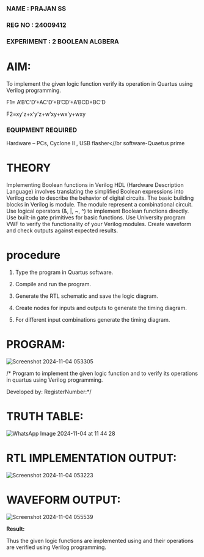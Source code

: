 ### NAME : PRAJAN SS
### REG NO : 24009412
### EXPERIMENT : 2 BOOLEAN ALGBERA

# AIM:

To implement the given logic function verify its operation in Quartus using Verilog programming.

F1= A’B’C’D’+AC’D’+B’CD’+A’BCD+BC’D 

F2=xy’z+x’y’z+w’xy+wx’y+wxy

### EQUIPMENT REQUIRED

Hardware – PCs, Cyclone II , USB flasher<//br software-Quaetus prime

# THEORY
Implementing Boolean functions in Verilog HDL (Hardware Description Language) involves translating the simplified Boolean expressions into Verilog code to describe the behavior of digital circuits. The basic building blocks in Verilog is module. The module represent a combinational circuit. Use logical operators (&, |, ~, ^) to implement Boolean functions directly. Use built-in gate primitives for basic functions. Use University program VWF to verify the functionality of your Verilog modules. Create waveform and check outputs against expected results.

# procedure
1.	Type the program in Quartus software.

2.	Compile and run the program.

3.	Generate the RTL schematic and save the logic diagram.

4.	Create nodes for inputs and outputs to generate the timing diagram.

5.	For different input combinations generate the timing diagram.


# PROGRAM:

![Screenshot 2024-11-04 053305](https://github.com/user-attachments/assets/b457789b-cfe5-401d-88e0-16560792d98b)

/* Program to implement the given logic function and to verify its operations in quartus using Verilog programming. 

Developed by: RegisterNumber:*/

# TRUTH TABLE:

![WhatsApp Image 2024-11-04 at 11 44 28](https://github.com/user-attachments/assets/7123fa43-4877-4b7b-a352-0b35c93eda4a)

# RTL IMPLEMENTATION OUTPUT:

![Screenshot 2024-11-04 053223](https://github.com/user-attachments/assets/f7236611-1181-4fc5-9223-a677e0adf3be)


# WAVEFORM OUTPUT:

![Screenshot 2024-11-04 055539](https://github.com/user-attachments/assets/50d70f72-307d-4ec3-87d1-bd5be319906e)


**Result:**

Thus the given logic functions are implemented using and their operations are verified using Verilog programming.

